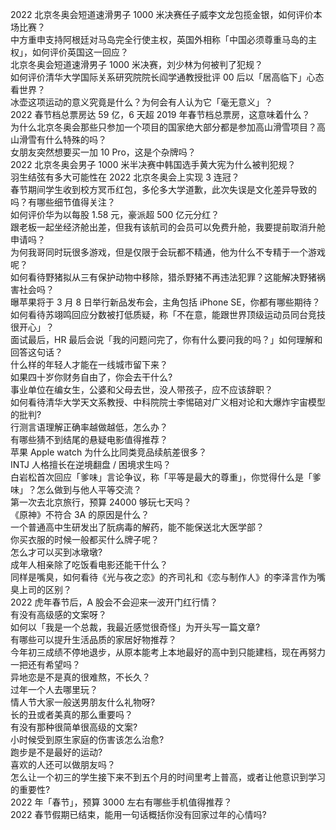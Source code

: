 2022 北京冬奥会短道速滑男子 1000 米决赛任子威李文龙包揽金银，如何评价本场比赛？  
中方重申支持阿根廷对马岛完全行使主权，英国外相称「中国必须尊重马岛的主权」，如何评价英国这一回应？  
北京冬奥会短道速滑男子 1000 米决赛，刘少林为何被判了犯规？  
如何评价清华大学国际关系研究院院长阎学通教授批评 00 后以「居高临下」心态看世界？  
冰壶这项运动的意义究竟是什么？为何会有人认为它「毫无意义」？  
2022 春节档总票房达 59 亿，6 天超 2019 年春节档总票房，这意味着什么？  
为什么北京冬奥会那些只参加一个项目的国家绝大部分都是参加高山滑雪项目？高山滑雪有什么特殊的吗？  
女朋友突然想要买一加 10 Pro，这是个杂牌吗？  
2022 北京冬奥会男子 1000 米半决赛中韩国选手黄大宪为什么被判犯规？  
羽生结弦有多大可能性在 2022 北京冬奥会上实现 3 连冠？  
春节期间学生收到校方冥币红包，多伦多大学道歉，此次失误是文化差异导致的吗？有哪些细节值得关注？  
如何评价华为以每股 1.58 元，豪派超 500 亿元分红？  
跟老板一起坐经济舱出差，但我有该航司的会员可以免费升舱，我要提前取消升舱申请吗？  
为何我哥同时玩很多游戏，但是仅限于会玩都不精通，他为什么不专精于一个游戏呢？  
如何看待野猪拟从三有保护动物中移除，猎杀野猪不再违法犯罪？这能解决野猪祸害社会吗？  
曝苹果将于 3 月 8 日举行新品发布会，主角包括 iPhone SE，你都有哪些期待？  
如何看待苏翊鸣回应分数被打低质疑，称「不在意，能跟世界顶级运动员同台竞技很开心」？  
面试最后，HR 最后会说「我的问题问完了，你有什么要问我的吗？」如何理解和回答这句话？  
什么样的年轻人才能在一线城市留下来？  
如果四十岁你财务自由了，你会去干什么?  
事业单位在编女生，公婆和父母去世，没人带孩子，应不应该辞职？  
如何看待清华大学天文系教授、中科院院士李惕碚对广义相对论和大爆炸宇宙模型的批判?  
行测言语理解正确率越做越低，怎么办？  
有哪些猜不到结尾的悬疑电影值得推荐？  
苹果 Apple watch 为什么比同类竞品续航差很多？  
INTJ 人格擅长在逆境翻盘 / 困境求生吗？  
白岩松首次回应「爹味」言论争议，称「平等是最大的尊重」，你觉得什么是「爹味」？怎么做到与他人平等交流？  
第一次去北京旅行，预算 24000 够玩七天吗？  
《原神》不符合 3A 的原因是什么？  
一个普通高中生研发出了朊病毒的解药，能不能保送北大医学部？  
你买衣服的时候一般都买什么牌子呢？  
怎么才可以买到冰墩墩?  
成年人相亲除了吃饭看电影还能干什么？  
同样是嘴臭，如何看待《光与夜之恋》的齐司礼和《恋与制作人》的李泽言作为嘴臭上司的区别？  
2022 虎年春节后，A 股会不会迎来一波开门红行情？  
有没有高级感的文案呀？  
如何以「我是一个总裁，我最近感觉很奇怪」为开头写一篇文章?  
有哪些可以提升生活品质的家居好物推荐？  
今年初三成绩不停地退步，从原本能考上本地最好的高中到只能建档，现在再努力一把还有希望吗？  
异地恋是不是真的很难熬，不长久？  
过年一个人去哪里玩？  
情人节大家一般送男朋友什么礼物呀?  
长的丑或者美真的那么重要吗？  
有没有那种很简单很高级的文案?  
小时候受到原生家庭的伤害该怎么治愈?  
跑步是不是最好的运动?  
喜欢的人还可以做朋友吗？  
怎么让一个初三的学生接下来不到五个月的时间里考上普高，或者让他意识到学习的重要性?  
2022 年「春节」，预算 3000 左右有哪些手机值得推荐？  
2022 春节假期已结束，能用一句话概括你没有回家过年的心情吗?  
